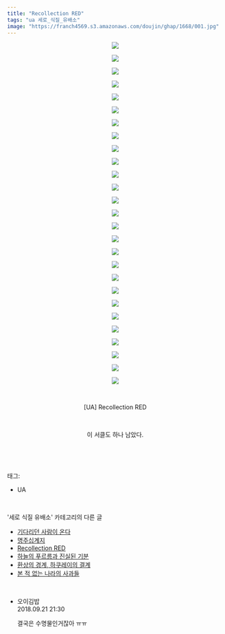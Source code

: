 ```yaml
---
title: "Recollection RED"
tags: "ua 세로_식질_유배소"
image: "https://franch4569.s3.amazonaws.com/doujin/ghap/1668/001.jpg"
---
```

<div class="article">
<p style="text-align: center; clear: none; float: none;"><img src="{{ site.imgserver2 }}/ghap/1668/001.jpg"/></p>
<p style="text-align: center; clear: none; float: none;"><img src="{{ site.imgserver2 }}/ghap/1668/002.jpg"/></p>
<p style="text-align: center; clear: none; float: none;"><img src="{{ site.imgserver2 }}/ghap/1668/003.jpg"/></p>
<p style="text-align: center; clear: none; float: none;"><img src="{{ site.imgserver2 }}/ghap/1668/004.jpg"/></p>
<p style="text-align: center; clear: none; float: none;"><img src="{{ site.imgserver2 }}/ghap/1668/005.jpg"/></p>
<p style="text-align: center; clear: none; float: none;"><img src="{{ site.imgserver2 }}/ghap/1668/006.jpg"/></p>
<p style="text-align: center; clear: none; float: none;"><img src="{{ site.imgserver2 }}/ghap/1668/007.jpg"/></p>
<p style="text-align: center; clear: none; float: none;"><img src="{{ site.imgserver2 }}/ghap/1668/008.jpg"/></p>
<p style="text-align: center; clear: none; float: none;"><img src="{{ site.imgserver2 }}/ghap/1668/009.jpg"/></p>
<p style="text-align: center; clear: none; float: none;"><img src="{{ site.imgserver2 }}/ghap/1668/010.jpg"/></p>
<p style="text-align: center; clear: none; float: none;"><img src="{{ site.imgserver2 }}/ghap/1668/011.jpg"/></p>
<p style="text-align: center; clear: none; float: none;"><img src="{{ site.imgserver2 }}/ghap/1668/012.jpg"/></p>
<p style="text-align: center; clear: none; float: none;"><img src="{{ site.imgserver2 }}/ghap/1668/013.jpg"/></p>
<p style="text-align: center; clear: none; float: none;"><img src="{{ site.imgserver2 }}/ghap/1668/014.jpg"/></p>
<p style="text-align: center; clear: none; float: none;"><img src="{{ site.imgserver2 }}/ghap/1668/015.jpg"/></p>
<p style="text-align: center; clear: none; float: none;"><img src="{{ site.imgserver2 }}/ghap/1668/016.jpg"/></p>
<p style="text-align: center; clear: none; float: none;"><img src="{{ site.imgserver2 }}/ghap/1668/017.jpg"/></p>
<p style="text-align: center; clear: none; float: none;"><img src="{{ site.imgserver2 }}/ghap/1668/018.jpg"/></p>
<p style="text-align: center; clear: none; float: none;"><img src="{{ site.imgserver2 }}/ghap/1668/019.jpg"/></p>
<p style="text-align: center; clear: none; float: none;"><img src="{{ site.imgserver2 }}/ghap/1668/020.jpg"/></p>
<p style="text-align: center; clear: none; float: none;"><img src="{{ site.imgserver2 }}/ghap/1668/021.jpg"/></p>
<p style="text-align: center; clear: none; float: none;"><img src="{{ site.imgserver2 }}/ghap/1668/022.jpg"/></p>
<p style="text-align: center; clear: none; float: none;"><img src="{{ site.imgserver2 }}/ghap/1668/023.jpg"/></p>
<p style="text-align: center; clear: none; float: none;"><img src="{{ site.imgserver2 }}/ghap/1668/024.jpg"/></p>
<p style="text-align: center; clear: none; float: none;"><img src="{{ site.imgserver2 }}/ghap/1668/025.jpg"/></p>
<p style="text-align: center; clear: none; float: none;"><img src="{{ site.imgserver2 }}/ghap/1668/026.jpg"/></p>
<p style="text-align: center; clear: none; float: none;"><img src="{{ site.imgserver2 }}/ghap/1668/027.jpg"/></p>
<p style="text-align: center; clear: none; float: none;"><br/></p>
<p style="text-align: center; clear: none; float: none;">[UA] Recollection RED</p>
<p style="text-align: center; clear: none; float: none;"><br/></p>
<p style="text-align: center; clear: none; float: none;">이 서클도 하나 남았다.</p>
<p><br/></p>
</div><br/>
<div class="tagTrail">
<p>태그: </p>
<ul>
<li>UA</li>
</ul>
</div><br/>
<div class="another">
<p>'세로 식질 유배소' 카테고리의 다른 글</p>
<ul>
<li><a href="/ghap_1693">기다리던 사람이 온다</a></li>
<li><a href="/ghap_1691">명주십계지</a></li>
<li><a href="/ghap_1668">Recollection RED</a></li>
<li><a href="/ghap_1619">하늘의 푸르름과 진실된 기분</a></li>
<li><a href="/ghap_1589">환상의 경계, 하쿠레이의 결계</a></li>
<li><a href="/ghap_1534">본 적 없는 나라의 사과들</a></li>
</ul>
</div><br/>
<div class="cb_module cb_fluid">
<div class="cb_wrt cb_profile">
<div class="comment">
<ul>
<li class="cb_thumb_off" id="comment15337659">
<div class="cb_comment_area">
<div class="cb_info_area">
<div class="cb_section">
<span class="cb_nick_name">오이김밥</span>
</div>
<div class="cb_section">
<span class="cb_date">2018.09.21 21:30 </span>
</div>
</div>
<div class="cb_dsc_comment">
<p class="cb_dsc">
											결국은 수명물인거잖아 ㅠㅠ
										</p>
</div>
</div></li>
</ul>
</div>
</div><!-- commentList close -->
</div><br/>
